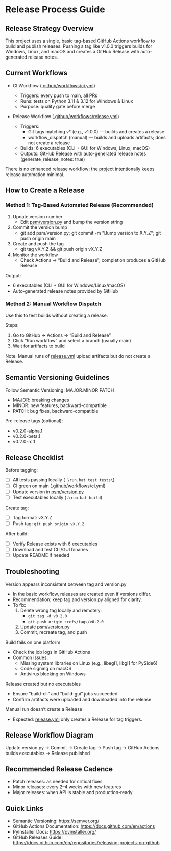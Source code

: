 # Release Process Guide

## Release Strategy Overview

This project uses a single, basic tag-based GitHub Actions workflow to build and publish releases. Pushing a tag like v1.0.0 triggers builds for Windows, Linux, and macOS and creates a GitHub Release with auto-generated release notes.

## Current Workflows

- CI Workflow ([.github/workflows/ci.yml](.github/workflows/ci.yml:1))
  - Triggers: every push to main, all PRs
  - Runs: tests on Python 3.11 & 3.12 for Windows & Linux
  - Purpose: quality gate before merge

- Release Workflow ([.github/workflows/release.yml](.github/workflows/release.yml:1))
  - Triggers:
    - Git tags matching v* (e.g., v1.0.0) — builds and creates a release
    - workflow_dispatch (manual) — builds and uploads artifacts; does not create a release
  - Builds: 6 executables (CLI + GUI for Windows, Linux, macOS)
  - Outputs: GitHub Release with auto-generated release notes (generate_release_notes: true)

There is no enhanced release workflow; the project intentionally keeps release automation minimal.

## How to Create a Release

### Method 1: Tag-Based Automated Release (Recommended)

1. Update version number
   - Edit [psm/version.py](psm/version.py:1) and bump the version string
2. Commit the version bump
   - git add psm/version.py; git commit -m "Bump version to X.Y.Z"; git push origin main
3. Create and push the tag
   - git tag vX.Y.Z && git push origin vX.Y.Z
4. Monitor the workflow
   - Check Actions → “Build and Release”; completion produces a GitHub Release

Output:
- 6 executables (CLI + GUI for Windows/Linux/macOS)
- Auto-generated release notes provided by GitHub

### Method 2: Manual Workflow Dispatch

Use this to test builds without creating a release.

Steps:
1. Go to GitHub → Actions → “Build and Release”
2. Click “Run workflow” and select a branch (usually main)
3. Wait for artifacts to build

Note: Manual runs of [release.yml](.github/workflows/release.yml:1) upload artifacts but do not create a Release.

## Semantic Versioning Guidelines

Follow Semantic Versioning: MAJOR.MINOR.PATCH
- MAJOR: breaking changes
- MINOR: new features, backward-compatible
- PATCH: bug fixes, backward-compatible

Pre-release tags (optional):
- v0.2.0-alpha.1
- v0.2.0-beta.1
- v0.2.0-rc.1

## Release Checklist

Before tagging:
- [ ] All tests passing locally (`.\run.bat test tests\`)
- [ ] CI green on main ([.github/workflows/ci.yml](.github/workflows/ci.yml:1))
- [ ] Update version in [psm/version.py](psm/version.py:1)
- [ ] Test executables locally (`.\run.bat build`)

Create tag:
- [ ] Tag format: vX.Y.Z
- [ ] Push tag: `git push origin vX.Y.Z`

After build:
- [ ] Verify Release exists with 6 executables
- [ ] Download and test CLI/GUI binaries
- [ ] Update README if needed

## Troubleshooting

Version appears inconsistent between tag and version.py
- In the basic workflow, releases are created even if versions differ.
- Recommendation: keep tag and version.py aligned for clarity.
- To fix:
  1. Delete wrong tag locally and remotely:
     - `git tag -d v0.2.0`
     - `git push origin :refs/tags/v0.2.0`
  2. Update [psm/version.py](psm/version.py:1)
  3. Commit, recreate tag, and push

Build fails on one platform
- Check the job logs in GitHub Actions
- Common issues:
  - Missing system libraries on Linux (e.g., libegl1, libgl1 for PySide6)
  - Code signing on macOS
  - Antivirus blocking on Windows

Release created but no executables
- Ensure “build-cli” and “build-gui” jobs succeeded
- Confirm artifacts were uploaded and downloaded into the release

Manual run doesn’t create a Release
- Expected: [release.yml](.github/workflows/release.yml:1) only creates a Release for tag triggers.

## Release Workflow Diagram

Update version.py → Commit → Create tag → Push tag → GitHub Actions builds executables → Release published

## Recommended Release Cadence

- Patch releases: as needed for critical fixes
- Minor releases: every 2–4 weeks with new features
- Major releases: when API is stable and production-ready

## Quick Links

- Semantic Versioning: https://semver.org/
- GitHub Actions Documentation: https://docs.github.com/en/actions
- PyInstaller Docs: https://pyinstaller.org/
- GitHub Releases Guide: https://docs.github.com/en/repositories/releasing-projects-on-github
